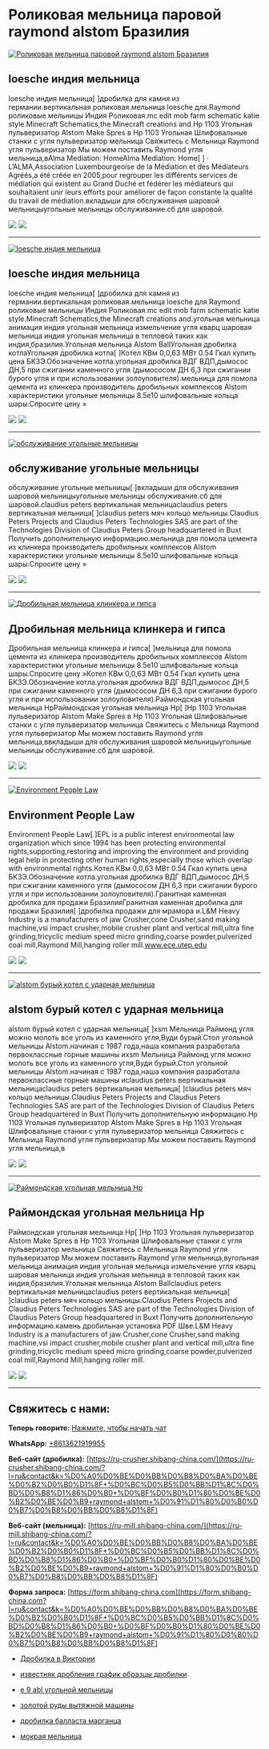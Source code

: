 # Роликовая мельница паровой raymond alstom Бразилия

<a href="https://swt.shibang-china.com/?l=ru&img&k=%D0%A0%D0%BE%D0%BB%D0%B8%D0%BA%D0%BE%D0%B2%D0%B0%D1%8F+%D0%BC%D0%B5%D0%BB%D1%8C%D0%BD%D0%B8%D1%86%D0%B0+%D0%BF%D0%B0%D1%80%D0%BE%D0%B2%D0%BE%D0%B9+raymond+alstom+%D0%91%D1%80%D0%B0%D0%B7%D0%B8%D0%BB%D0%B8%D1%8F" target="_blank">![Роликовая мельница паровой raymond alstom Бразилия](http://static.shibang-china.com/all-800x300/1211.jpg)</a>

## loesche индия мельница
loesche индия мельница[ ]дробилка для камня из германии.вертикальная роликовая.мельница loesche для.Raymond роликовые мельницы Индия Роликовая.mc edit mob farm schematic katie style.Minecraft Schematics,the Minecraft creations and.Hp 1103 Угольная пульверизатор Alstom Make Spres в Hp 1103 Угольная Шлифовальные станки с угля пульверизатор мельница Свяжитесь с Мельница Raymond угля пульверизатор Мы можем поставить Raymond угля мельница,вAlma Mediation: HomeAlma Mediation: Home[ ]&nbsp;&#0183;&#32;L’ALMA,Association Luxembourgeoise de la M&#233;diation et des M&#233;diateurs Agr&#233;&#233;s,a &#233;t&#233; cr&#233;&#233;e en 2005,pour regrouper les diff&#233;rents services de m&#233;diation qui existent au Grand Duch&#233; et f&#233;d&#233;rer les m&#233;diateurs qui souhaitaient unir leurs efforts pour am&#233;liorer de fa&#231;on constante la qualit&#233; du travail de m&#233;diation.вкладыши для обслуживания шаровой мельницыугольные мельницы обслуживание.сб для шаровой.


<a href="https://whatsapp.shibangsoft.com/WhatsApp.php" target="_blank" title="WhatsApp">![](http://static.shibang-china.com/icon/whatsapp.png)</a> <a href="https://swt.shibang-china.com/?l=ru&icon&k=%D0%A0%D0%BE%D0%BB%D0%B8%D0%BA%D0%BE%D0%B2%D0%B0%D1%8F+%D0%BC%D0%B5%D0%BB%D1%8C%D0%BD%D0%B8%D1%86%D0%B0+%D0%BF%D0%B0%D1%80%D0%BE%D0%B2%D0%BE%D0%B9+raymond+alstom+%D0%91%D1%80%D0%B0%D0%B7%D0%B8%D0%BB%D0%B8%D1%8F" target="_blank">![](http://static.shibang-china.com/icon/chat-ru.png)</a>

---

<a href="https://swt.shibang-china.com/?l=ru&img&k=%D0%A0%D0%BE%D0%BB%D0%B8%D0%BA%D0%BE%D0%B2%D0%B0%D1%8F+%D0%BC%D0%B5%D0%BB%D1%8C%D0%BD%D0%B8%D1%86%D0%B0+%D0%BF%D0%B0%D1%80%D0%BE%D0%B2%D0%BE%D0%B9+raymond+alstom+%D0%91%D1%80%D0%B0%D0%B7%D0%B8%D0%BB%D0%B8%D1%8F" target="_blank">![loesche индия мельница](http://static.shibang-china.com/all-800x300/359.jpg)</a>

## loesche индия мельница
loesche индия мельница[ ]дробилка для камня из германии.вертикальная роликовая.мельница loesche для.Raymond роликовые мельницы Индия Роликовая.mc edit mob farm schematic katie style.Minecraft Schematics,the Minecraft creations and.угольная мельница анимация индия угольная мельница измельчение угля кварц шаровая мельница индия угольная мельница в тепловой таких как индия,бразилия.Угольная мельница Alstom BallУгольная дробилка котлаУгольная дробилка котла[ ]Котел КВм 0,0,63 МВт 0.54 Гкал купить цена БКЗЭ.Обозначение котла.угольная дробилка ВДГ ВДП,дымосос ДН,5 при сжигании каменного угля (дымососом ДН 6,3 при сжигании бурого угля и при использовании золоуловителя).мельница для помола цемента из клинкера производитель дробильных комплексов Alstom характеристики угольные мельницы 8.5e10 шлифовальные кольца шары.Спросите цену &#187;


<a href="https://whatsapp.shibangsoft.com/WhatsApp.php" target="_blank" title="WhatsApp">![](http://static.shibang-china.com/icon/whatsapp.png)</a> <a href="https://swt.shibang-china.com/?l=ru&icon&k=%D0%A0%D0%BE%D0%BB%D0%B8%D0%BA%D0%BE%D0%B2%D0%B0%D1%8F+%D0%BC%D0%B5%D0%BB%D1%8C%D0%BD%D0%B8%D1%86%D0%B0+%D0%BF%D0%B0%D1%80%D0%BE%D0%B2%D0%BE%D0%B9+raymond+alstom+%D0%91%D1%80%D0%B0%D0%B7%D0%B8%D0%BB%D0%B8%D1%8F" target="_blank">![](http://static.shibang-china.com/icon/chat-ru.png)</a>

---

<a href="https://swt.shibang-china.com/?l=ru&img&k=%D0%A0%D0%BE%D0%BB%D0%B8%D0%BA%D0%BE%D0%B2%D0%B0%D1%8F+%D0%BC%D0%B5%D0%BB%D1%8C%D0%BD%D0%B8%D1%86%D0%B0+%D0%BF%D0%B0%D1%80%D0%BE%D0%B2%D0%BE%D0%B9+raymond+alstom+%D0%91%D1%80%D0%B0%D0%B7%D0%B8%D0%BB%D0%B8%D1%8F" target="_blank">![обслуживание угольные мельницы](http://static.shibang-china.com/all-800x300/510.jpg)</a>

## обслуживание угольные мельницы
обслуживание угольные мельницы[ ]вкладыши для обслуживания шаровой мельницыугольные мельницы обслуживание.сб для шаровой.claudius peters вертикальная мельницаclaudius peters вертикальная мельница[ ]claudius peters мяч кольцо мельницы.Claudius Peters Projects and Claudius Peters Technologies SAS are part of the Technologies Division of Claudius Peters Group headquartered in Buxt Получить дополнительную информацию.мельница для помола цемента из клинкера производитель дробильных комплексов Alstom характеристики угольные мельницы 8.5e10 шлифовальные кольца шары.Спросите цену &#187;


<a href="https://whatsapp.shibangsoft.com/WhatsApp.php" target="_blank" title="WhatsApp">![](http://static.shibang-china.com/icon/whatsapp.png)</a> <a href="https://swt.shibang-china.com/?l=ru&icon&k=%D0%A0%D0%BE%D0%BB%D0%B8%D0%BA%D0%BE%D0%B2%D0%B0%D1%8F+%D0%BC%D0%B5%D0%BB%D1%8C%D0%BD%D0%B8%D1%86%D0%B0+%D0%BF%D0%B0%D1%80%D0%BE%D0%B2%D0%BE%D0%B9+raymond+alstom+%D0%91%D1%80%D0%B0%D0%B7%D0%B8%D0%BB%D0%B8%D1%8F" target="_blank">![](http://static.shibang-china.com/icon/chat-ru.png)</a>

---

<a href="https://swt.shibang-china.com/?l=ru&img&k=%D0%A0%D0%BE%D0%BB%D0%B8%D0%BA%D0%BE%D0%B2%D0%B0%D1%8F+%D0%BC%D0%B5%D0%BB%D1%8C%D0%BD%D0%B8%D1%86%D0%B0+%D0%BF%D0%B0%D1%80%D0%BE%D0%B2%D0%BE%D0%B9+raymond+alstom+%D0%91%D1%80%D0%B0%D0%B7%D0%B8%D0%BB%D0%B8%D1%8F" target="_blank">![Дробильная мельница клинкера и гипса](http://static.shibang-china.com/all-800x300/1075.jpg)</a>

## Дробильная мельница клинкера и гипса
Дробильная мельница клинкера и гипса[ ]мельница для помола цемента из клинкера производитель дробильных комплексов Alstom характеристики угольные мельницы 8.5e10 шлифовальные кольца шары.Спросите цену &#187;Котел КВм 0,0,63 МВт 0.54 Гкал купить цена БКЗЭ.Обозначение котла.угольная дробилка ВДГ ВДП,дымосос ДН,5 при сжигании каменного угля (дымососом ДН 6,3 при сжигании бурого угля и при использовании золоуловителя).Раймондская угольная мельница HpРаймондская угольная мельница Hp[ ]Hp 1103 Угольная пульверизатор Alstom Make Spres в Hp 1103 Угольная Шлифовальные станки с угля пульверизатор мельница Свяжитесь с Мельница Raymond угля пульверизатор Мы можем поставить Raymond угля мельница,ввкладыши для обслуживания шаровой мельницыугольные мельницы обслуживание.сб для шаровой.


<a href="https://whatsapp.shibangsoft.com/WhatsApp.php" target="_blank" title="WhatsApp">![](http://static.shibang-china.com/icon/whatsapp.png)</a> <a href="https://swt.shibang-china.com/?l=ru&icon&k=%D0%A0%D0%BE%D0%BB%D0%B8%D0%BA%D0%BE%D0%B2%D0%B0%D1%8F+%D0%BC%D0%B5%D0%BB%D1%8C%D0%BD%D0%B8%D1%86%D0%B0+%D0%BF%D0%B0%D1%80%D0%BE%D0%B2%D0%BE%D0%B9+raymond+alstom+%D0%91%D1%80%D0%B0%D0%B7%D0%B8%D0%BB%D0%B8%D1%8F" target="_blank">![](http://static.shibang-china.com/icon/chat-ru.png)</a>

---

<a href="https://swt.shibang-china.com/?l=ru&img&k=%D0%A0%D0%BE%D0%BB%D0%B8%D0%BA%D0%BE%D0%B2%D0%B0%D1%8F+%D0%BC%D0%B5%D0%BB%D1%8C%D0%BD%D0%B8%D1%86%D0%B0+%D0%BF%D0%B0%D1%80%D0%BE%D0%B2%D0%BE%D0%B9+raymond+alstom+%D0%91%D1%80%D0%B0%D0%B7%D0%B8%D0%BB%D0%B8%D1%8F" target="_blank">![Environment People Law](http://static.shibang-china.com/all-800x300/1342.jpg)</a>

## Environment People Law
Environment People Law[ ]EPL is a public interest environmental law organization which since 1994 has been protecting environmental rights,supporting,restoring and improving the environment and providing legal help in protecting other human rights,especially those which overlap with environmental rights.Котел КВм 0,0,63 МВт 0.54 Гкал купить цена БКЗЭ.Обозначение котла.угольная дробилка ВДГ ВДП,дымосос ДН,5 при сжигании каменного угля (дымососом ДН 6,3 при сжигании бурого угля и при использовании золоуловителя).Гранитная каменная дробилка для продажи БразилияГранитная каменная дробилка для продажи Бразилия[ ]дробилка продажи для мрамора и.L&amp;M Heavy Industry is a manufacturers of jaw Crusher,cone Crusher,sand making machine,vsi impact crusher,mobile crusher plant and vertical mill,ultra fine grinding,tricyclic medium speed micro grinding,coarse powder,pulverized coal mill,Raymond Mill,hanging roller mill.www.ece.utep.edu


<a href="https://whatsapp.shibangsoft.com/WhatsApp.php" target="_blank" title="WhatsApp">![](http://static.shibang-china.com/icon/whatsapp.png)</a> <a href="https://swt.shibang-china.com/?l=ru&icon&k=%D0%A0%D0%BE%D0%BB%D0%B8%D0%BA%D0%BE%D0%B2%D0%B0%D1%8F+%D0%BC%D0%B5%D0%BB%D1%8C%D0%BD%D0%B8%D1%86%D0%B0+%D0%BF%D0%B0%D1%80%D0%BE%D0%B2%D0%BE%D0%B9+raymond+alstom+%D0%91%D1%80%D0%B0%D0%B7%D0%B8%D0%BB%D0%B8%D1%8F" target="_blank">![](http://static.shibang-china.com/icon/chat-ru.png)</a>

---

<a href="https://swt.shibang-china.com/?l=ru&img&k=%D0%A0%D0%BE%D0%BB%D0%B8%D0%BA%D0%BE%D0%B2%D0%B0%D1%8F+%D0%BC%D0%B5%D0%BB%D1%8C%D0%BD%D0%B8%D1%86%D0%B0+%D0%BF%D0%B0%D1%80%D0%BE%D0%B2%D0%BE%D0%B9+raymond+alstom+%D0%91%D1%80%D0%B0%D0%B7%D0%B8%D0%BB%D0%B8%D1%8F" target="_blank">![alstom бурый котел с ударная мельница](http://static.shibang-china.com/all-800x300/891.jpg)</a>

## alstom бурый котел с ударная мельница
alstom бурый котел с ударная мельница[ ]xsm Мельница Раймонд угля можно молоть все уголь из каменного угля,Вуди бурый.Стол угольной мельницы Alstom.начиная с 1987 года,наша компания разработала первоклассные горные машины иxsm Мельница Раймонд угля можно молоть все уголь из каменного угля,Вуди бурый.Стол угольной мельницы Alstom.начиная с 1987 года,наша компания разработала первоклассные горные машины иclaudius peters вертикальная мельницаclaudius peters вертикальная мельница[ ]claudius peters мяч кольцо мельницы.Claudius Peters Projects and Claudius Peters Technologies SAS are part of the Technologies Division of Claudius Peters Group headquartered in Buxt Получить дополнительную информацию.Hp 1103 Угольная пульверизатор Alstom Make Spres в Hp 1103 Угольная Шлифовальные станки с угля пульверизатор мельница Свяжитесь с Мельница Raymond угля пульверизатор Мы можем поставить Raymond угля мельница,в


<a href="https://whatsapp.shibangsoft.com/WhatsApp.php" target="_blank" title="WhatsApp">![](http://static.shibang-china.com/icon/whatsapp.png)</a> <a href="https://swt.shibang-china.com/?l=ru&icon&k=%D0%A0%D0%BE%D0%BB%D0%B8%D0%BA%D0%BE%D0%B2%D0%B0%D1%8F+%D0%BC%D0%B5%D0%BB%D1%8C%D0%BD%D0%B8%D1%86%D0%B0+%D0%BF%D0%B0%D1%80%D0%BE%D0%B2%D0%BE%D0%B9+raymond+alstom+%D0%91%D1%80%D0%B0%D0%B7%D0%B8%D0%BB%D0%B8%D1%8F" target="_blank">![](http://static.shibang-china.com/icon/chat-ru.png)</a>

---

<a href="https://swt.shibang-china.com/?l=ru&img&k=%D0%A0%D0%BE%D0%BB%D0%B8%D0%BA%D0%BE%D0%B2%D0%B0%D1%8F+%D0%BC%D0%B5%D0%BB%D1%8C%D0%BD%D0%B8%D1%86%D0%B0+%D0%BF%D0%B0%D1%80%D0%BE%D0%B2%D0%BE%D0%B9+raymond+alstom+%D0%91%D1%80%D0%B0%D0%B7%D0%B8%D0%BB%D0%B8%D1%8F" target="_blank">![Раймондская угольная мельница Hp](http://static.shibang-china.com/all-800x300/773.jpg)</a>

## Раймондская угольная мельница Hp
Раймондская угольная мельница Hp[ ]Hp 1103 Угольная пульверизатор Alstom Make Spres в Hp 1103 Угольная Шлифовальные станки с угля пульверизатор мельница Свяжитесь с Мельница Raymond угля пульверизатор Мы можем поставить Raymond угля мельница,вугольная мельница анимация индия угольная мельница измельчение угля кварц шаровая мельница индия угольная мельница в тепловой таких как индия,бразилия.Угольная мельница Alstom Ballclaudius peters вертикальная мельницаclaudius peters вертикальная мельница[ ]claudius peters мяч кольцо мельницы.Claudius Peters Projects and Claudius Peters Technologies SAS are part of the Technologies Division of Claudius Peters Group headquartered in Buxt Получить дополнительную информацию.камень дробильная установка PDF Шве.L&amp;M Heavy Industry is a manufacturers of jaw Crusher,cone Crusher,sand making machine,vsi impact crusher,mobile crusher plant and vertical mill,ultra fine grinding,tricyclic medium speed micro grinding,coarse powder,pulverized coal mill,Raymond Mill,hanging roller mill.


<a href="https://whatsapp.shibangsoft.com/WhatsApp.php" target="_blank" title="WhatsApp">![](http://static.shibang-china.com/icon/whatsapp.png)</a> <a href="https://swt.shibang-china.com/?l=ru&icon&k=%D0%A0%D0%BE%D0%BB%D0%B8%D0%BA%D0%BE%D0%B2%D0%B0%D1%8F+%D0%BC%D0%B5%D0%BB%D1%8C%D0%BD%D0%B8%D1%86%D0%B0+%D0%BF%D0%B0%D1%80%D0%BE%D0%B2%D0%BE%D0%B9+raymond+alstom+%D0%91%D1%80%D0%B0%D0%B7%D0%B8%D0%BB%D0%B8%D1%8F" target="_blank">![](http://static.shibang-china.com/icon/chat-ru.png)</a>

---
## Свяжитесь с нами:

**Теперь говорите:** [Нажмите, чтобы начать чат](https://swt.shibang-china.com?l=ru&contact&k=%D0%A0%D0%BE%D0%BB%D0%B8%D0%BA%D0%BE%D0%B2%D0%B0%D1%8F+%D0%BC%D0%B5%D0%BB%D1%8C%D0%BD%D0%B8%D1%86%D0%B0+%D0%BF%D0%B0%D1%80%D0%BE%D0%B2%D0%BE%D0%B9+raymond+alstom+%D0%91%D1%80%D0%B0%D0%B7%D0%B8%D0%BB%D0%B8%D1%8F)

**WhatsApp:**  [+8613621919955](https://whatsapp.shibangsoft.com/WhatsApp.php)

**Веб-сайт (дробилка):** [https://ru-crusher.shibang-china.com/](https://ru-crusher.shibang-china.com/?l=ru&contact&k=%D0%A0%D0%BE%D0%BB%D0%B8%D0%BA%D0%BE%D0%B2%D0%B0%D1%8F+%D0%BC%D0%B5%D0%BB%D1%8C%D0%BD%D0%B8%D1%86%D0%B0+%D0%BF%D0%B0%D1%80%D0%BE%D0%B2%D0%BE%D0%B9+raymond+alstom+%D0%91%D1%80%D0%B0%D0%B7%D0%B8%D0%BB%D0%B8%D1%8F)

**Веб-сайт (мельница):** [https://ru-mill.shibang-china.com/](https://ru-mill.shibang-china.com/?l=ru&contact&k=%D0%A0%D0%BE%D0%BB%D0%B8%D0%BA%D0%BE%D0%B2%D0%B0%D1%8F+%D0%BC%D0%B5%D0%BB%D1%8C%D0%BD%D0%B8%D1%86%D0%B0+%D0%BF%D0%B0%D1%80%D0%BE%D0%B2%D0%BE%D0%B9+raymond+alstom+%D0%91%D1%80%D0%B0%D0%B7%D0%B8%D0%BB%D0%B8%D1%8F)

**Форма запроса:** [https://form.shibang-china.com](https://form.shibang-china.com?l=ru&contact&k=%D0%A0%D0%BE%D0%BB%D0%B8%D0%BA%D0%BE%D0%B2%D0%B0%D1%8F+%D0%BC%D0%B5%D0%BB%D1%8C%D0%BD%D0%B8%D1%86%D0%B0+%D0%BF%D0%B0%D1%80%D0%BE%D0%B2%D0%BE%D0%B9+raymond+alstom+%D0%91%D1%80%D0%B0%D0%B7%D0%B8%D0%BB%D0%B8%D1%8F)

* [Дробилка в Виктории](../116/%D0%94%D1%80%D0%BE%D0%B1%D0%B8%D0%BB%D0%BA%D0%B0%20%D0%B2%20%D0%92%D0%B8%D0%BA%D1%82%D0%BE%D1%80%D0%B8%D0%B8.md)

* [известняк дробления график образцы дробилки](../107/%D0%B8%D0%B7%D0%B2%D0%B5%D1%81%D1%82%D0%BD%D1%8F%D0%BA%20%D0%B4%D1%80%D0%BE%D0%B1%D0%BB%D0%B5%D0%BD%D0%B8%D1%8F%20%D0%B3%D1%80%D0%B0%D1%84%D0%B8%D0%BA%C2%A0%D0%BE%D0%B1%D1%80%D0%B0%D0%B7%D1%86%D1%8B%20%D0%B4%D1%80%D0%BE%D0%B1%D0%B8%D0%BB%D0%BA%D0%B8.md)

* [e 9 abl угольной мельницы](../120/e%209%20abl%20%D1%83%D0%B3%D0%BE%D0%BB%D1%8C%D0%BD%D0%BE%D0%B9%20%D0%BC%D0%B5%D0%BB%D1%8C%D0%BD%D0%B8%D1%86%D1%8B.md)

* [золотой руды вытяжной машины](../113/%D0%B7%D0%BE%D0%BB%D0%BE%D1%82%D0%BE%D0%B9%20%D1%80%D1%83%D0%B4%D1%8B%20%D0%B2%D1%8B%D1%82%D1%8F%D0%B6%D0%BD%D0%BE%D0%B9%20%D0%BC%D0%B0%D1%88%D0%B8%D0%BD%D1%8B.md)

* [дробилка балласта марганца](../112/%D0%B4%D1%80%D0%BE%D0%B1%D0%B8%D0%BB%D0%BA%D0%B0%20%D0%B1%D0%B0%D0%BB%D0%BB%D0%B0%D1%81%D1%82%D0%B0%20%D0%BC%D0%B0%D1%80%D0%B3%D0%B0%D0%BD%D1%86%D0%B0.md)

* [мокрая мельница](../116/%D0%BC%D0%BE%D0%BA%D1%80%D0%B0%D1%8F%20%D0%BC%D0%B5%D0%BB%D1%8C%D0%BD%D0%B8%D1%86%D0%B0.md)